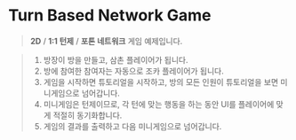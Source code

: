 # Turn Based Network Game

> **2D** / **1:1 턴제** / **포톤 네트워크** 게임 예제입니다.


> 1. 방장이 방을 만들고, 삼촌 플레이어가 됩니다.
> 2. 방에 참여한 참여자는 자동으로 조카 플레이어가 됩니다.
> 3. 게임을 시작하면 튜토리얼을 시작하고, 방의 모든 인원이 튜토리얼을 보면 미니게임으로 넘어갑니다.
> 4. 미니게임은 턴제이므로, 각 턴에 맞는 행동을 하는 동안 UI를 플레이어에 맞게 적절히 동기화합니다.
> 5. 게임의 결과를 출력하고 다음 미니게임으로 넘어갑니다.

